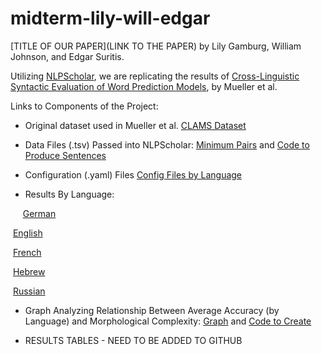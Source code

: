 # midterm-lily-will-edgar

[TITLE OF OUR PAPER](LINK TO THE PAPER) by Lily Gamburg, William Johnson, and Edgar Suritis.

Utilizing [NLPScholar](https://github.com/forrestdavis/NLPScholar/tree/main), we are replicating the results of [Cross-Linguistic Syntactic Evaluation of Word Prediction Models](https://aclanthology.org/2020.acl-main.490.pdf), by Mueller et al.

Links to Components of the Project:

* Original dataset used in Mueller et al.
[CLAMS Dataset](https://github.com/lilygamburg/midterm-lily-will-edgar/blob/main/clams.zip)

* Data Files (.tsv) Passed into NLPScholar:
  [Minimum Pairs](https://github.com/lilygamburg/midterm-lily-will-edgar/blob/main/min_pair_sentences.zip)
  and [Code to Produce Sentences](https://github.com/lilygamburg/midterm-lily-will-edgar/blob/main/produce_min_pair_sentences.py)

* Configuration (.yaml) Files
  [Config Files by Language](https://github.com/lilygamburg/midterm-lily-will-edgar/tree/main/NLPScholar_setup)

* Results By Language:

&nbsp;&nbsp;&nbsp;&nbsp;&nbsp;[German](https://github.com/lilygamburg/midterm-lily-will-edgar/blob/main/Results/DE.zip)

&nbsp;[English](https://github.com/lilygamburg/midterm-lily-will-edgar/blob/main/Results/EN.zip)

&nbsp;[French](https://github.com/lilygamburg/midterm-lily-will-edgar/blob/main/Results/FR.zip)

&nbsp;[Hebrew](https://github.com/lilygamburg/midterm-lily-will-edgar/blob/main/Results/HE.zip)

&nbsp;[Russian](https://github.com/lilygamburg/midterm-lily-will-edgar/blob/main/Results/RU.zip)



* Graph Analyzing Relationship Between Average Accuracy (by Language) and Morphological Complexity:
  [Graph](https://github.com/lilygamburg/midterm-lily-will-edgar/blob/main/Results/AverageAccuracyvsMorphpologicalComplexity.png) and [Code to Create](https://github.com/lilygamburg/midterm-lily-will-edgar/blob/main/Results/graph_creation.py)

* RESULTS TABLES - NEED TO BE ADDED TO GITHUB
